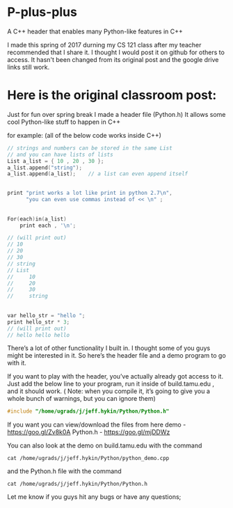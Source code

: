 # P-plus-plus
A C++ header that enables many Python-like features in C++

I made this spring of 2017 durning my CS 121 class after my teacher recommended that I share it. I thought I would post it on github for others to access. It hasn't been changed from its original post and the google drive links still work.


# Here is the original classroom post:

Just for fun over spring break I made a header file (Python.h) It allows some cool Python-like stuff to happen in C++
 
 
for example: (all of the below code works inside C++)


```C++
// strings and numbers can be stored in the same List 
// and you can have lists of lists 
List a_list = { 10 , 20 , 30 };
a_list.append("string");
a_list.append(a_list);    // a list can even append itself 

 
print "print works a lot like print in python 2.7\n", 
      "you can even use commas instead of << \n" ;
 
 
For(each)in(a_list)
    print each , '\n';

// (will print out)
// 10
// 20
// 30
// string
// List
//     10
//     20
//     30
//     string
 
 
var hello_str = "hello ";
print hello_str * 3; 
// (will print out)
// hello hello hello 
```

There’s a lot of other functionality I built in. I thought some of you guys might be interested in it. So here’s the header file and a demo program to go with it.
 
 
If you want to play with the header, you’ve actually already got access to it. Just add the below line to your program, run it inside of build.tamu.edu , and it should work. ( Note: when you compile it, it’s going to give you a whole bunch of warnings, but you can ignore them)
```C++
#include "/home/ugrads/j/jeff.hykin/Python/Python.h"
```

If you want you can view/download the files from here
demo     -  https://goo.gl/Zv8k0A 
Python.h - https://goo.gl/mjDDWz 
 
 
You can also look at the demo on build.tamu.edu with the command
```
cat /home/ugrads/j/jeff.hykin/Python/python_demo.cpp
```
and the Python.h file with the command
```
cat /home/ugrads/j/jeff.hykin/Python/Python.h
```
 
 
Let me know if you guys hit any bugs or have any questions;
